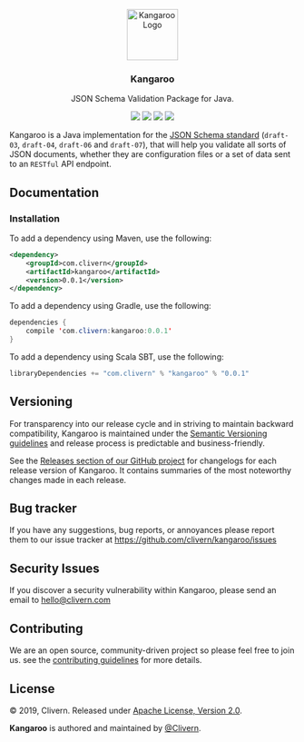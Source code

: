 <p align="center">
	<img alt="Kangaroo Logo" src="https://raw.githubusercontent.com/Clivern/Kangaroo/master/images/logo.png" height="90" />
	<h3 align="center">Kangaroo</h3>
	<p align="center">JSON Schema Validation Package for Java.</p>
	<p align="center">
		<a href="http://www.javadoc.io/doc/com.clivern/kangaroo"><img src="http://www.javadoc.io/badge/com.clivern/kangaroo.svg"></a>
		<a href="https://travis-ci.org/Clivern/Kangaroo"><img src="https://travis-ci.org/Clivern/Kangaroo.svg?branch=master"></a>
		<a href="https://mvnrepository.com/artifact/com.clivern/kangaroo/0.0.1"><img src="https://img.shields.io/maven-central/v/com.clivern/kangaroo.svg"></a>
		<a href="https://github.com/Clivern/Kangaroo/blob/master/LICENSE"><img src="https://img.shields.io/badge/LICENSE-Apache_2.0-orange.svg"></a>
	</p>
</p>

Kangaroo is a Java implementation for the [JSON Schema standard](https://json-schema.org/) (`draft-03`, `draft-04`, `draft-06` and `draft-07`), that will help you validate all sorts of JSON documents, whether they are configuration files or a set of data sent to an `RESTful` API endpoint.


## Documentation

### Installation

To add a dependency using Maven, use the following:
```xml
<dependency>
    <groupId>com.clivern</groupId>
    <artifactId>kangaroo</artifactId>
    <version>0.0.1</version>
</dependency>
```

To add a dependency using Gradle, use the following:
```java
dependencies {
    compile 'com.clivern:kangaroo:0.0.1'
}
```

To add a dependency using Scala SBT, use the following:
```java
libraryDependencies += "com.clivern" % "kangaroo" % "0.0.1"
```


## Versioning

For transparency into our release cycle and in striving to maintain backward compatibility, Kangaroo is maintained under the [Semantic Versioning guidelines](https://semver.org/) and release process is predictable and business-friendly.

See the [Releases section of our GitHub project](https://github.com/clivern/kangaroo/releases) for changelogs for each release version of Kangaroo. It contains summaries of the most noteworthy changes made in each release.


## Bug tracker

If you have any suggestions, bug reports, or annoyances please report them to our issue tracker at https://github.com/clivern/kangaroo/issues


## Security Issues

If you discover a security vulnerability within Kangaroo, please send an email to [hello@clivern.com](mailto:hello@clivern.com)


## Contributing

We are an open source, community-driven project so please feel free to join us. see the [contributing guidelines](CONTRIBUTING.md) for more details.


## License

© 2019, Clivern. Released under [Apache License, Version 2.0](https://www.apache.org/licenses/LICENSE-2.0).

**Kangaroo** is authored and maintained by [@Clivern](http://github.com/clivern).
